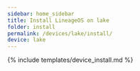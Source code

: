```yaml
---
sidebar: home_sidebar
title: Install LineageOS on lake
folder: install
permalink: /devices/lake/install/
device: lake
---
```

{% include templates/device_install.md %}
